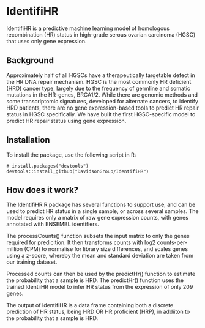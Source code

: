 # IdentifiHR
IdentifiHR is a predictive machine learning model of homologous recombination (HR) status in high-grade serous ovarian carcinoma (HGSC) that uses only gene expression.

## Background
Approximately half of all HGSCs have a therapeutically targetable defect in the HR DNA repair mechanism. HGSC is the most commonly HR deficient (HRD) cancer type, largely due to the frequency of germline and somatic mutations in the HR-genes, BRCA1/2. While there are genomic methods and some transcriptomic signatures, developed for alternate cancers, to identify HRD patients, there are no gene expression-based tools to predict HR repair status in HGSC specifically. We have built the first HGSC-specific model to predict HR repair status using gene expression.

## Installation 

To install the package, use the following script in R:

```
# install.packages("devtools")
devtools::install_github("DavidsonGroup/IdentifiHR")
```

## How does it work?

The IdentifiHR R package has several functions to support use, and can be used to predict HR status in a single sample, or across several samples. The model requires only a matrix of raw gene expression counts, with genes annotated with ENSEMBL identifiers.

The processCounts() function subsets the input matrix to only the genes required for predicition. It then transforms counts with log2 counts-per-million (CPM) to normalise for library size differences, and scales genes using a z-score, whereby the mean and standard deviation are taken from our training dataset.

Processed counts can then be used by the predictHr() function to estimate the probability that a sample is HRD. The predictHr() function uses the trained IdentiiHR model to infer HR status from the expression of only 209 genes.

The output of IdentifiHR is a data frame containing both a discrete prediction of HR status, being HRD OR HR proficient (HRP), in addiiton to the probability that a sample is HRD.

